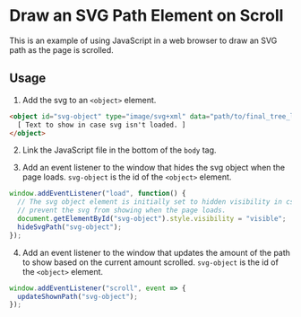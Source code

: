 # Draw an SVG Path Element on Scroll

This is an example of using JavaScript in a web browser to draw an SVG path as
the page is scrolled.

## Usage
1. Add the svg to an `<object>` element.

``` HTML
<object id="svg-object" type="image/svg+xml" data="path/to/final_tree_line_svg_opt.svg" class="svg-img full-viewport-height">
  [ Text to show in case svg isn't loaded. ]
</object>
```

2. Link the JavaScript file in the bottom of the `body` tag.

3. Add an event listener to the window that hides the svg object when the page
   loads. `svg-object` is the id of the `<object>` element.

``` JavaScript
window.addEventListener("load", function() {
  // The svg object element is initially set to hidden visibility in css to
  // prevent the svg from showing when the page loads.
  document.getElementById("svg-object").style.visibility = "visible";
  hideSvgPath("svg-object");
});
```

4. Add an event listener to the window that updates the amount of the path to
   show based on the current amount scrolled. `svg-object` is the id of the
   `<object>` element.

``` JavaScript
window.addEventListener("scroll", event => {
  updateShownPath("svg-object");
});
```
